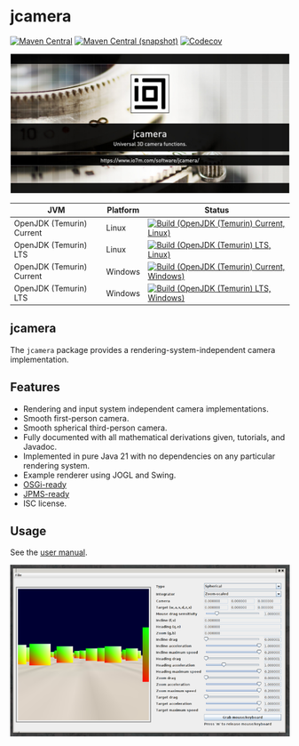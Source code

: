 jcamera
===

[![Maven Central](https://img.shields.io/maven-central/v/com.io7m.jcamera/com.io7m.jcamera.svg?style=flat-square)](http://search.maven.org/#search%7Cga%7C1%7Cg%3A%22com.io7m.jcamera%22)
[![Maven Central (snapshot)](https://img.shields.io/nexus/s/com.io7m.jcamera/com.io7m.jcamera?server=https%3A%2F%2Fs01.oss.sonatype.org&style=flat-square)](https://s01.oss.sonatype.org/content/repositories/snapshots/com/io7m/jcamera/)
[![Codecov](https://img.shields.io/codecov/c/github/io7m-com/jcamera.svg?style=flat-square)](https://codecov.io/gh/io7m-com/jcamera)

![com.io7m.jcamera](./src/site/resources/jcamera.jpg?raw=true)

| JVM | Platform | Status |
|-----|----------|--------|
| OpenJDK (Temurin) Current | Linux | [![Build (OpenJDK (Temurin) Current, Linux)](https://img.shields.io/github/actions/workflow/status/io7m-com/jcamera/main.linux.temurin.current.yml)](https://www.github.com/io7m-com/jcamera/actions?query=workflow%3Amain.linux.temurin.current)|
| OpenJDK (Temurin) LTS | Linux | [![Build (OpenJDK (Temurin) LTS, Linux)](https://img.shields.io/github/actions/workflow/status/io7m-com/jcamera/main.linux.temurin.lts.yml)](https://www.github.com/io7m-com/jcamera/actions?query=workflow%3Amain.linux.temurin.lts)|
| OpenJDK (Temurin) Current | Windows | [![Build (OpenJDK (Temurin) Current, Windows)](https://img.shields.io/github/actions/workflow/status/io7m-com/jcamera/main.windows.temurin.current.yml)](https://www.github.com/io7m-com/jcamera/actions?query=workflow%3Amain.windows.temurin.current)|
| OpenJDK (Temurin) LTS | Windows | [![Build (OpenJDK (Temurin) LTS, Windows)](https://img.shields.io/github/actions/workflow/status/io7m-com/jcamera/main.windows.temurin.lts.yml)](https://www.github.com/io7m-com/jcamera/actions?query=workflow%3Amain.windows.temurin.lts)|

## jcamera

The `jcamera` package provides a rendering-system-independent camera 
implementation.

## Features

* Rendering and input system independent camera implementations.
* Smooth first-person camera.
* Smooth spherical third-person camera.
* Fully documented with all mathematical derivations given, tutorials, and Javadoc.
* Implemented in pure Java 21 with no dependencies on any particular rendering system.
* Example renderer using JOGL and Swing.
* [OSGi-ready](https://www.osgi.org/)
* [JPMS-ready](https://en.wikipedia.org/wiki/Java_Platform_Module_System)
* ISC license.

## Usage

See the [user manual](https://www.io7m.com/software/jcamera).

![com.io7m.jcamera](./src/site/resources/cameralab.png?raw=true)

